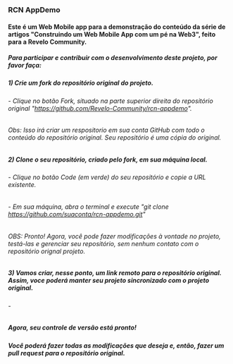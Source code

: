 ### RCN AppDemo
#### Este é um Web Mobile app para a demonstração do conteúdo da série de artigos "Construindo um Web Mobile App com um pé na Web3", feito para a Revelo Community.

##### Para participar e contribuir com o desenvolvimento deste projeto, por favor faça:

##### 1) Crie um fork do repositório original do projeto.
######  - Clique no botão Fork, situado na parte superior direita do repositório original "https://github.com/Revelo-Community/rcn-appdemo".
   
###### Obs: Isso irá criar um respositorio em sua conta GitHub com todo o conteúdo do repositório original. Seu repositório é uma cópia do original.

##### 2) Clone o seu repositório, criado pelo fork, em sua máquina local.
######  - Clique no botão Code (em verde) do seu repositório e copie a URL existente.
######  - Em sua máquina, abra o terminal e execute "git clone https://github.com/suaconta/rcn-appdemo.git"

###### OBS: Pronto! Agora, você pode fazer modificações à vontade no projeto, testá-las e gerenciar seu repositório, sem nenhum contato com o repositório orignal projeto.

##### 3) Vamos criar, nesse ponto, um link remoto para o repositório original. Assim, voce poderá manter seu projeto sincronizado com o projeto original.
######  - 


##### Agora, seu controle de versão está pronto!

##### Você poderá fazer todas as modificações que deseja e, então, fazer um pull request para o repositório original.
